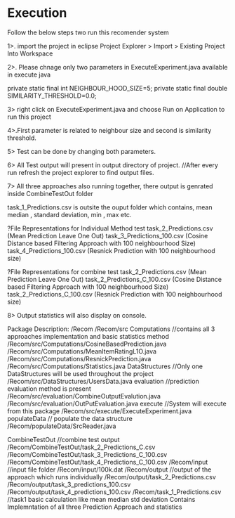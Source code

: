 # Execution
Follow the below steps two run this recomender system

1>. import the project in eclipse
Project Explorer > Import > Existing Project Into Workspace

2>. Please chnage only two parameters in ExecuteExperiment.java available in execute java

private static final int NEIGHBOUR_HOOD_SIZE=5;
private static final double SIMILARITY_THRESHOLD=0.0;

3> right click on ExecuteExperiment.java and choose Run on Application to run this project

4>.First parameter is related to neighbour size and second is similarity threshold.

5> Test can be done by changing both parameters.

6> All Test output will present in output directory of project. //After every run refresh the project explorer to find output files.

7> All three approaches also running together, there output is genrated inside CombineTestOut folder

task_1_Predictions.csv is outsite the ouput folder which contains, mean median , standard deviation, min , max etc.

?File Representations for Individual Method test
task_2_Predictions.csv (Mean Prediction Leave One Out)
task_3_Predictions_100.csv  (Cosine Distance based Filtering Approach with 100 neighbourhood Size)
task_4_Predictions_100.csv (Resnick Prediction with 100 neighbourhood size)

?File Representations for combine test
task_2_Predictions.csv (Mean Prediction Leave One Out)
task_2_Predictions_C_100.csv  (Cosine Distance based Filtering Approach with 100 neighbourhood Size)
task_2_Predictions_C_100.csv (Resnick Prediction with 100 neighbourhood size)

8> Output statistics will also display on console.

Package Description:
/Recom
/Recom/src
Computations  //contains all 3 approaches implementation and basic statistics method
			/Recom/src/Computations/CosineBasedPrediction.java
			/Recom/src/Computations/MeanItemRatingL1O.java
			/Recom/src/Computations/ResnickPrediction.java
			/Recom/src/Computations/Statistics.java
DataStructures  //Only one DataStructures will be used throughout the project
			/Recom/src/DataStructures/UsersData.java
evaluation	//prediction evaluation method is present
			/Recom/src/evaluation/CombineOutputEvalution.java
			/Recom/src/evaluation/OutPutEvaluation.java
execute		//System will execute from this package
			/Recom/src/execute/ExecuteExperiment.java
populateData // populate the data structure
			/Recom/populateData/SrcReader.java
			
CombineTestOut //combine test output
			/Recom/CombineTestOut/task_2_Predictions_C.csv
			/Recom/CombineTestOut/task_3_Predictions_C_100.csv
			/Recom/CombineTestOut/task_4_Predictions_C_100.csv
/Recom/input  //input file folder
			/Recom/input/100k.dat
/Recom/output //output of the approach which runs individually
			/Recom/output/task_2_Predictions.csv
			/Recom/output/task_3_predictions_100.csv
			/Recom/output/task_4_predictions_100.csv
/Recom/task_1_Predictions.csv   //task1 basic calculation like mean median std deviation
Contains Implemntation of all three Prediction Approach and statistics
